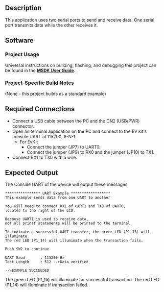 ## Description

This application uses two serial ports to send and receive data.  One serial port transmits data while the other receives it.


## Software

### Project Usage

Universal instructions on building, flashing, and debugging this project can be found in the **[MSDK User Guide](https://analogdevicesinc.github.io/msdk/USERGUIDE/)**.

### Project-Specific Build Notes

(None - this project builds as a standard example)

## Required Connections

-   Connect a USB cable between the PC and the CN2 (USB/PWR) connector.
-   Open an terminal application on the PC and connect to the EV kit's console UART at 115200, 8-N-1.
     - For EvKit
        -   Connect the jumper (JP7) to UART0.
        -   Connect the jumper (JP9) to RX0 and the jumper (JP10) to TX1.
-   Connect RX1 to TX0 with a wire.

## Expected Output

The Console UART of the device will output these messages:

```
**************** UART Example ******************
This example sends data from one UART to another

You will need to connect RX1 of UART1 and TX0 of UART0,
located to the right of the LCD.

Because UART1 is used to receive data,
not all printf statements will be printed to the terminal.

To indicate a successful UART transfer, the green LED (P1_15) will illuminate.
The red LED (P1_14) will illuminate when the transaction fails.

Push SW2 to continue

UART Baud       : 115200 Hz
Test Length     : 512 -->Data verified

-->EXAMPLE SUCCEEDED
```

The green LED (P1_15) will illuminate for successful transaction.
The red LED (P1_14) will illuminate if transaction failed.

